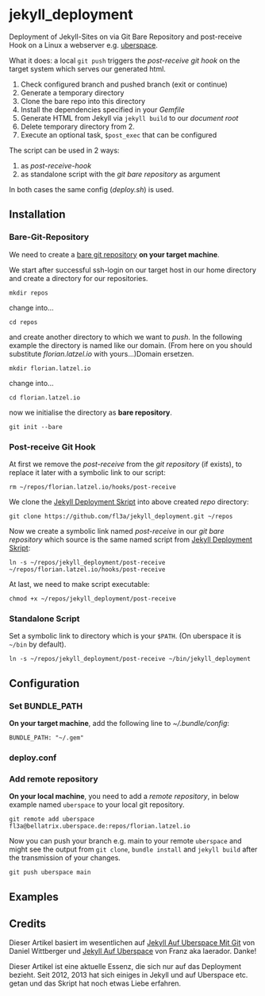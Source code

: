 # jekyll_deployment

Deployment of Jekyll-Sites on via Git Bare Repository and post-receive Hook 
on a Linux a webserver e.g. [uberspace](https://uberspace.de).

What it does: a local `git push` triggers the *post-receive git hook* on the target system
which serves our generated html.
1. Check configured branch and pushed branch (exit or continue)
2. Generate a temporary directory
3. Clone the bare repo into this directory
4. Install the dependencies specified in your *Gemfile*
5. Generate HTML from Jekyll via `jekyll build` to our *document root*
6. Delete temporary directory from 2.
7. Execute an optional task, `$post_exec` that can be configured

The script can be used in 2 ways:
1. as *post-receive-hook*
2. as standalone script with the *git bare repository* as argument

In both cases the same config (*deploy.sh*) is used.

## Installation

### Bare-Git-Repository

We need to create a [bare git repository](https://www.saintsjd.com/2011/01/what-is-a-bare-git-repository/) 
**on your target machine**.

We start after successful ssh-login on our target host in our home directory
and create a directory for our repositories.

```
mkdir repos
```
change into... 
```
cd repos
```
and create another directory to which we want to *push*.
In the following example the directory is named like our domain. 
(From here on you should substitute *florian.latzel.io* with yours...)Domain ersetzen.

```
mkdir florian.latzel.io
```

change into... 
```
cd florian.latzel.io
```

now we initialise the directory as **bare repository**.
```
git init --bare
```

### Post-receive Git Hook

At first we remove the *post-receive* from the *git repository* (if exists),
to replace it later with a symbolic link to our script:
```
rm ~/repos/florian.latzel.io/hooks/post-receive
```

We clone the [Jekyll Deployment Skript](https://github.com/fl3a/jekyll_deployment)
into above created *repo* directory:
```
git clone https://github.com/fl3a/jekyll_deployment.git ~/repos 
```

Now we create a symbolic link named *post-receive* in our *git bare repository* 
which source is the same named script from [Jekyll Deployment Skript](
https://github.com/fl3a/jekyll_deployment):
```
ln -s ~/repos/jekyll_deployment/post-receive ~/repos/florian.latzel.io/hooks/post-receive
```

At last, we need to make script executable:
```
chmod +x ~/repos/jekyll_deployment/post-receive
```

### Standalone Script

Set a symbolic link to directory which is your `$PATH`.
(On uberspace it is `~/bin` by default).
```
ln -s ~/repos/jekyll_deployment/post-receive ~/bin/jekyll_deployment
```
## Configuration

### Set BUNDLE_PATH

**On your target machine**, add the following line to *~/.bundle/config*:
```
BUNDLE_PATH: "~/.gem"
```

### deploy.conf

### Add remote repository

**On your local machine**, you need to add a *remote repository*,
in below example named `uberspace` to your local git repository.
```
git remote add uberspace fl3a@bellatrix.uberspace.de:repos/florian.latzel.io
```

Now you can push your branch e.g. main to your remote `uberspace`
and might see the output from `git clone`, `bundle install` and `jekyll build`
after the transmission of your changes.
```
git push uberspace main
```

## Examples

## Credits

Dieser Artikel basiert im wesentlichen auf 
[Jekyll Auf Uberspace Mit Git](https://www.wittberger.net/post/jekyll-auf-uberspace-mit-git/) von Daniel Wittberger 
und [Jekyll Auf Uberspace](https://lc3dyr.de/blog/2012/07/22/Jekyll-auf-Uberspace/)
von Franz aka laerador. Danke!

Dieser Artikel ist eine aktuelle Essenz, die sich nur auf das Deployment bezieht. 
Seit 2012, 2013 hat sich einiges in Jekyll und auf Uberspace etc. getan 
und das Skript hat noch etwas Liebe erfahren. 
